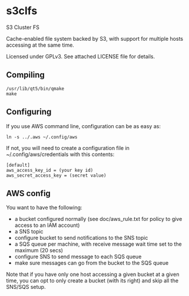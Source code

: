 # s3clfs

S3 Cluster FS

Cache-enabled file system backed by S3, with support for multiple hosts
accessing at the same time.

Licensed under GPLv3. See attached LICENSE file for details.

## Compiling

	/usr/lib/qt5/bin/qmake
	make

## Configuring

If you use AWS command line, configuration can be as easy as:

	ln -s ../.aws ~/.config/aws

If not, you will need to create a configuration file in ~/.config/aws/credentials with this contents:

	[default]
	aws_access_key_id = (your key id)
	aws_secret_access_key = (secret value)

## AWS config

You want to have the following:

- a bucket configured normally (see doc/aws_rule.txt for policy to give access to an IAM account)
- a SNS topic
- configure bucket to send notifications to the SNS topic
- a SQS queue per machine, with receive message wait time set to the maximum (20 secs)
- configure SNS to send message to each SQS queue
- make sure messages can go from the bucket to the SQS queue

Note that if you have only one host accessing a given bucket at a given time, you can opt to only create a bucket (with its right) and skip all the SNS/SQS setup.
